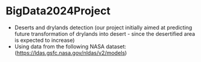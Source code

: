 # BigData2024Project

* Deserts and drylands detection (our project initially aimed at predicting future transformation of drylands into desert - since the desertified area is expected to increase)
* Using data from the following NASA dataset: (https://ldas.gsfc.nasa.gov/nldas/v2/models)

